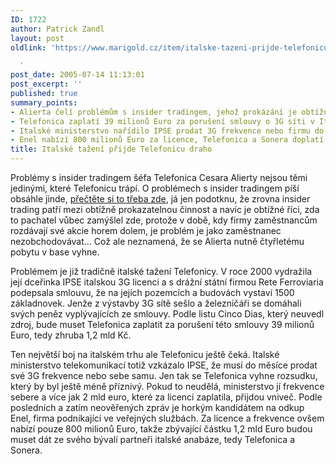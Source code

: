 ```yaml
---
ID: 1722
author: Patrick Zandl
layout: post
oldlink: 'https://www.marigold.cz/item/italske-tazeni-prijde-telefonicu-draho

  '
post_date: 2005-07-14 11:13:01
post_excerpt: ''
published: true
summary_points:
- Alierta čelí problémům s insider tradingem, jehož prokázání je obtížné.
- Telefonica zaplatí 39 milionů Euro za porušení smlouvy o 3G síti v Itálii.
- Italské ministerstvo nařídilo IPSE prodat 3G frekvence nebo firmu do měsíce.
- Enel nabízí 800 milionů Euro za licence, Telefonica a Sonera doplatí zbytek.
title: Italské tažení přijde Telefonicu draho
---
```


<p>Problémy s insider tradingem šéfa Telefonica Cesara Alierty nejsou těmi jedinými, které Telefonicu trápí. O problémech s insider tradingem píší obsáhle jinde, <a href="http://digiweb.ihned.cz/4-10076450-16474200-i00000_d-48">přečtěte si to třeba zde</a>, já jen podotknu, že zrovna insider trading patří mezi obtížně prokazatelnou činnost a navíc je obtížné říci, zda to pachatel vůbec zamýšlel zde, protože v době, kdy firmy zaměstnancům rozdávají své akcie horem dolem, je problém je jako zaměstnanec nezobchodovávat… Což ale neznamená, že se Alierta nutně čtyřletému pobytu v base vyhne.</p>

<p>Problémem je již tradičně italské tažení Telefonicy. V roce 2000 vydražila její dceřinka IPSE italskou 3G licenci a s drážní státní firmou Rete Ferroviaria podepsala smlouvu, že na jejích pozemcích a budovách vystaví 1500 základnovek. Jenže z výstavby 3G sítě sešlo a železničáři se domáhali svých peněz vyplývajících ze smlouvy. Podle listu Cinco Dias, který neuvedl zdroj, bude muset Telefonica zaplatit za porušení této smlouvy 39 milionů Euro, tedy zhruba 1,2 mld Kč. </p>

<p>Ten největší boj na italském trhu ale Telefonicu ještě čeká. Italské ministerstvo telekomunikací totiž vzkázalo IPSE, že musí do měsíce prodat své 3G frekvence nebo sebe samu. Jen tak se Telefonica vyhne rozsudku, který by byl ještě méně příznivý. Pokud to neudělá, ministerstvo jí frekvence sebere a více jak 2 mld euro, které za licenci zaplatila, přijdou vniveč. Podle posledních a zatím neověřených zpráv je horkým kandidátem na odkup Enel, firma podnikající ve veřejných službách. Za licence a frekvence ovšem nabízí pouze 800 milionů Euro, takže zbývající částku 1,2 mld Euro budou muset dát ze svého bývalí partneři italské anabáze, tedy Telefonica a Sonera.
</p>